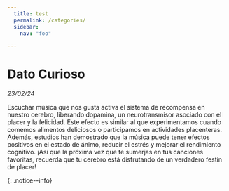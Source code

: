 ```yaml
---
  title: test
  permalink: /categories/
  sidebar:
    nav: "foo"  

---
```



# Dato Curioso

_23/02/24_

Escuchar música que nos gusta activa el sistema de recompensa en nuestro cerebro, liberando dopamina, un neurotransmisor asociado con el placer y la felicidad. Este efecto es similar al que experimentamos cuando comemos alimentos deliciosos o participamos en actividades placenteras. Además, estudios han demostrado que la música puede tener efectos positivos en el estado de ánimo, reducir el estrés y mejorar el rendimiento cognitivo. ¡Así que la próxima vez que te sumerjas en tus canciones favoritas, recuerda que tu cerebro está disfrutando de un verdadero festín de placer!





{: .notice--info}
